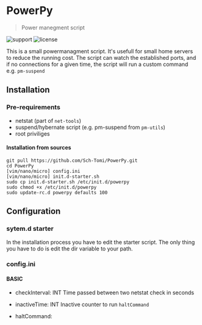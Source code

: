 # PowerPy
> Power manegment script

![support](https://img.shields.io/badge/support-Debian%209-red.svg) ![license](https://img.shields.io/github/license/mashape/apistatus.svg)



This is a small powermanagment script. It's usefull for small home servers to reduce the running cost. The script can watch the established ports, and if no connections for a given time, the script will run a custom command  e.g. ``pm-suspend``

## Installation

### Pre-requirements

- netstat (part of ``net-tools``)
- suspend/hybernate script (e.g. pm-suspend from ``pm-utils``)
- root priviliges

#### Installation from sources

```
git pull https://github.com/Sch-Tomi/PowerPy.git
cd PowerPy
[vim/nano/micro] config.ini
[vim/nano/micro] init.d-starter.sh
sudo cp init.d-starter.sh /etc/init.d/powerpy
sudo chmod +x /etc/init.d/powerpy
sudo update-rc.d powerpy defaults 100
```

## Configuration

### sytem.d starter
In the installation process you have to edit the starter script. The only thing you have to do is edit the dir variable to your path.

### config.ini
#### BASIC
- checkInterval: INT
    Time passed between two netstat check in seconds

- inactiveTime: INT
    Inactive counter to run ``haltCommand``

- haltCommand: <SCRIPT>
    Default is pm-suspend, but you can change to any other.

- debug: 1
    0 - turn debug off
    1 - turn debug on

#### TCP,UDP,TCP/UDP
In each section you can add ports to check by the script. Syntax is simple:
```
<NAME>:<PORT>
```
The name is a fictive name, just to recognize your watched ports.

## Meta

[Sch-Tomi](https://github.com/Sch-Tomi)

Distributed under the MIT license. See ``LICENSE`` for more information.

[https://github.com/Sch-Tomi/PowerPy](https://github.com/Sch-Tomi/PowerPy)
